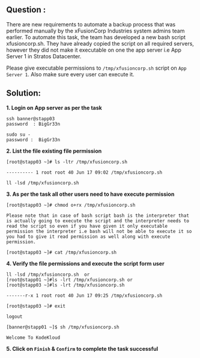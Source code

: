 



## Question : 
There are new requirements to automate a backup process that was performed manually by the xFusionCorp Industries system admins team earlier. To automate this task, the team has developed a new bash script xfusioncorp.sh. They have already copied the script on all required servers, however they did not make it executable on one the app server i.e App Server 1 in Stratos Datacenter.

Please give executable permissions to `/tmp/xfusioncorp.sh` script on `App Server 1`. Also make sure every user can execute it.



## Solution:  

**1. Login on   App server as per the task**

```
ssh banner@stapp03
password  : BigGr33n

sudo su -
password :  BigGr33n
```

**2. List the file existing file permission**    

```
[root@stapp03 ~]# ls -ltr /tmp/xfusioncorp.sh

---------- 1 root root 40 Jun 17 09:02 /tmp/xfusioncorp.sh  

ll -lsd /tmp/xfusioncorp.sh
```

**3. As per the task all other users need to have execute permission**  

```
[root@stapp03 ~]# chmod o+rx /tmp/xfusioncorp.sh

Please note that in case of bash script bash is the interpreter that is actually going to execute the script and the interpreter needs to read the script so even if you have given it only executable permission the interpreter i.e bash will not be able to execute it so you had to give it read permission as well along with execute permission.

[root@stapp03 ~]# cat /tmp/xfusioncorp.sh
```

**4. Verify the file permissions and execute the script form user**

```
ll -lsd /tmp/xfusioncorp.sh  or 
[root@stapp01 ~]#ls -lrt /tmp/xfusioncorp.sh or 
[root@stapp03 ~]#ls -lrt /tmp/xfusioncorp.sh

-------r-x 1 root root 40 Jun 17 09:25 /tmp/xfusioncorp.sh 

[root@stapp03 ~]# exit

logout

[banner@stapp01 ~]$ sh /tmp/xfusioncorp.sh

Welcome To KodeKloud
```

**5. Click on `Finish` & `Confirm` to complete the task successful**








